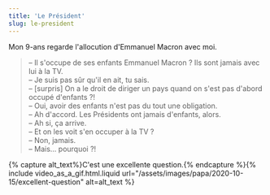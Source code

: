 ```yaml
---
title: 'Le Président'
slug: le-president
---
```


Mon 9-ans regarde l'allocution d'Emmanuel Macron avec moi.

> – Il s'occupe de ses enfants Emmanuel Macron ? Ils sont jamais avec lui à la
> TV.  
> – Je suis pas sûr qu'il en ait, tu sais.  
> – [surpris] On a le droit de diriger un pays quand on s'est pas d'abord occupé
> d'enfants ?!  
> – Oui, avoir des enfants n'est pas du tout une obligation.  
> – Ah d'accord. Les Présidents ont jamais d'enfants, alors.  
> – Ah si, ça arrive.  
> – Et on les voit s'en occuper à la TV ?  
> – Non, jamais.  
> – Mais… pourquoi ?!

{% capture alt_text%}C'est une excellente
question.{% endcapture %}{% include video_as_a_gif.html.liquid
url="/assets/images/papa/2020-10-15/excellent-question"
alt=alt_text
%}
